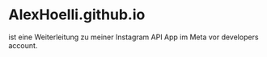 # AlexHoelli.github.io
ist eine Weiterleitung zu meiner Instagram API App im Meta vor developers account.
